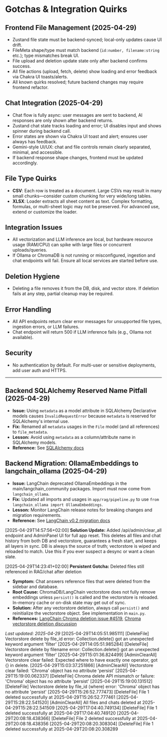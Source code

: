 # Gotchas & Integration Quirks

## Frontend File Management (2025-04-29)
- Zustand file state must be backend-synced; local-only updates cause UI drift.
- FileMeta shape/type must match backend (`id:number, filename:string` etc.); type mismatches break UI.
- File upload and deletion update state only after backend confirms success.
- All file actions (upload, fetch, delete) show loading and error feedback via Chakra UI toasts/alerts.
- All known quirks resolved; future backend changes may require frontend refactor.

## Chat Integration (2025-04-29)
- Chat flow is fully async: user messages are sent to backend, AI responses are only shown after backend returns.
- Zustand chat state tracks loading and error; UI disables input and shows spinner during backend call.
- Error states are shown via Chakra UI toast and alert; ensures user always has feedback.
- Gemini-style UI/UX: chat and file controls remain clearly separated, minimal, and accessible.
- If backend response shape changes, frontend must be updated accordingly.

## File Type Quirks
- **CSV**: Each row is treated as a document. Large CSVs may result in many small chunks—consider custom chunking for very wide/long tables.
- **XLSX**: Loader extracts all sheet content as text. Complex formatting, formulas, or multi-sheet logic may not be preserved. For advanced use, extend or customize the loader.

## Integration Issues
- All vectorization and LLM inference are local, but hardware resource usage (RAM/CPU) can spike with large files or concurrent uploads/queries.
- If Ollama or ChromaDB is not running or misconfigured, ingestion and chat endpoints will fail. Ensure all local services are started before use.

## Deletion Hygiene
- Deleting a file removes it from the DB, disk, and vector store. If deletion fails at any step, partial cleanup may be required.

## Error Handling
- All API endpoints return clear error messages for unsupported file types, ingestion errors, or LLM failures.
- Chat endpoint will return 500 if LLM inference fails (e.g., Ollama not available).

## Security
- No authentication by default. For multi-user or sensitive deployments, add user auth and HTTPS.

---

## Backend SQLAlchemy Reserved Name Pitfall (2025-04-29)
- **Issue:** Using `metadata` as a model attribute in SQLAlchemy Declarative models causes `InvalidRequestError` because `metadata` is reserved for SQLAlchemy's internal use.
- **Fix:** Renamed all `metadata` usages in the `File` model (and all references) to `file_metadata`.
- **Lesson:** Avoid using `metadata` as a column/attribute name in SQLAlchemy models.
- **Reference:** See [SQLAlchemy docs](https://docs.sqlalchemy.org/en/20/orm/metadata.html#metadata)


## Backend Migration: OllamaEmbeddings to langchain_ollama (2025-04-29)
- **Issue:** LangChain deprecated OllamaEmbeddings in the main/langchain_community packages. Import must now come from `langchain_ollama`.
- **Fix:** Updated all imports and usages in `app/rag/pipeline.py` to use `from langchain_ollama import OllamaEmbeddings`.
- **Lesson:** Monitor LangChain release notes for breaking changes and migration requirements.
- **Reference:** See [LangChain v0.2 migration docs](https://python.langchain.com/docs/versions/v0_2/)

[2025-04-29T14:57:56+02:00] **Solution Update:** Added /api/admin/clear_all endpoint and AdminPanel UI for full app reset. This deletes all files and chat history from both DB and vectorstore, guarantees a fresh start, and keeps all layers in sync. DB is always the source of truth; vectorstore is wiped and reloaded to match. Use this if you ever suspect a desync or want a clean slate.

[2025-04-29T14:23:41+02:00] **Persistent Gotcha:** Deleted files still referenced in RAG/chat after deletion
- **Symptom:** Chat answers reference files that were deleted from the sidebar and database.
- **Root Cause:** ChromaDB/LangChain vectorstore does not fully remove embeddings unless `persist()` is called and the vectorstore is reloaded. In-memory cache or on-disk state may get out of sync.
- **Solution:** After any vectorstore deletion, always call `persist()` and reinitialize the vectorstore object. See implementation in `main.py`.
- **References:** [LangChain Chroma deletion issue #4519](https://github.com/langchain-ai/langchain/issues/4519), [Chroma vectorstore deletion discussion](https://github.com/langchain-ai/langchain/discussions/9495)

_Last updated: 2025-04-29_
[2025-04-29T14:05:51.985111] [DeleteFile] Vectorstore delete by file_id error: Collection.delete() got an unexpected keyword argument 'filter'
[2025-04-29T14:05:51.985284] [DeleteFile] Vectorstore delete by filename error: Collection.delete() got an unexpected keyword argument 'filter'
[2025-04-29T15:01:36.824499] [AdminClearAll] Vectorstore clear failed: Expected where to have exactly one operator, got {} in delete.
[2025-04-29T15:03:37.251866] [AdminClearAll] Vectorstore clear failed: 'Chroma' object has no attribute 'persist'
[2025-04-29T15:19:00.062337] [DeleteFile] Chroma delete API mismatch or failure: 'Chroma' object has no attribute 'persist'
[2025-04-29T15:19:00.131512] [DeleteFile] Vectorstore delete by file_id (where) error: 'Chroma' object has no attribute 'persist'
[2025-04-29T15:26:52.777473] [DeleteFile] File 1 deleted successfully at 2025-04-29T15:26:52.777461
[2025-04-29T15:28:22.541520] [AdminClearAll] All files and chats deleted at 2025-04-29T15:28:22.541509
[2025-04-29T17:04:40.749134] [DeleteFile] File 1 deleted successfully at 2025-04-29T17:04:40.749120
[2025-04-29T20:08:18.438366] [DeleteFile] File 2 deleted successfully at 2025-04-29T20:08:18.438356
[2025-04-29T20:08:20.308304] [DeleteFile] File 1 deleted successfully at 2025-04-29T20:08:20.308289
